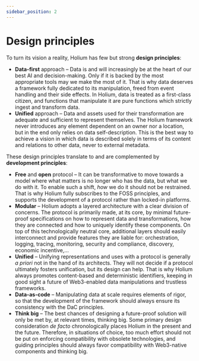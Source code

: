 ```yaml
---
sidebar_position: 2
---
```


# Design principles

To turn its vision a reality, Holium has few but strong **design principles**:

- **Data-first** approach – Data is and will increasingly be at the heart of our best AI and decision-making. Only if it
  is backed by the most appropriate tools may we make the most of it. That is why data deserves a framework fully
  dedicated to its manipulation, freed from event handling and their side effects. In Holium, data is treated as a
  first-class citizen, and functions that manipulate it are pure functions which strictly ingest and transform data.
- **Unified** approach – Data and assets used for their transformation are adequate and sufficient to represent
  themselves. The Holium framework never introduces any element dependent on an owner nor a location, but in the end
  only relies on data self-description. This is the best way to achieve a vision in which data is described solely in
  terms of its content and relations to other data, never to external metadata.

These design principles translate to and are complemented by **development principles**:

- **Free** and **open** protocol – It can be transformative to move towards a model where what matters is no longer who
  has the data, but what we do with it. To enable such a shift, *how* we do it should not be restrained. That is why
  Holium fully subscribes to the FOSS principles, and supports the development of a protocol rather than locked-in
  platforms.
- **Modular** – Holium adopts a layered architecture with a clear division of concerns. The protocol is primarily made,
  at its core, by minimal future-proof specifications on how to represent data and transformations, how they are
  connected and how to uniquely identify these components. On top of this technologically neutral core, additional
  layers should easily interconnect and provide features they are liable for: orchestration, logging, tracing,
  monitoring, security and compliance, discovery, economic incentive,…
- **Unified** – Unifying representations and uses with a protocol is generally *a priori* not in the hand of its
  architects. They will not decide if a protocol ultimately fosters unification, but its design can help. That is why
  Holium always promotes content-based and deterministic identifiers, keeping in good sight a future of Web3-enabled
  data manipulations and trustless frameworks.
- **Data-as-code** – Manipulating data at scale requires elements of rigor, so that the development of the framework
  should always ensure its consistency with the DaC principles.
- **Think big** – The best chances of designing a future-proof solution will only be met by, at relevant times, thinking
  big. Some primary design consideration *de facto* chronologically places Holium in the present and the future.
  Therefore, in situations of choice, too much effort should not be put on enforcing compatibility with obsolete
  technologies, and guiding principles should always favor compatibility with Web3-native components and thinking big.